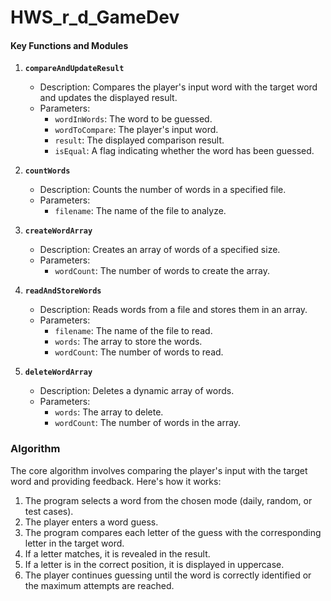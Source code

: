 # HWS_r_d_GameDev
#### Key Functions and Modules

1. **`compareAndUpdateResult`**
   - Description: Compares the player's input word with the target word and updates the displayed result.
   - Parameters:
     - `wordInWords`: The word to be guessed.
     - `wordToCompare`: The player's input word.
     - `result`: The displayed comparison result.
     - `isEqual`: A flag indicating whether the word has been guessed.

2. **`countWords`**
   - Description: Counts the number of words in a specified file.
   - Parameters:
     - `filename`: The name of the file to analyze.

3. **`createWordArray`**
   - Description: Creates an array of words of a specified size.
   - Parameters:
     - `wordCount`: The number of words to create the array.

4. **`readAndStoreWords`**
   - Description: Reads words from a file and stores them in an array.
   - Parameters:
     - `filename`: The name of the file to read.
     - `words`: The array to store the words.
     - `wordCount`: The number of words to read.

5. **`deleteWordArray`**
   - Description: Deletes a dynamic array of words.
   - Parameters:
     - `words`: The array to delete.
     - `wordCount`: The number of words in the array.

### Algorithm

The core algorithm involves comparing the player's input with the target word and providing feedback. Here's how it works:

1. The program selects a word from the chosen mode (daily, random, or test cases).
2. The player enters a word guess.
3. The program compares each letter of the guess with the corresponding letter in the target word.
4. If a letter matches, it is revealed in the result.
5. If a letter is in the correct position, it is displayed in uppercase.
6. The player continues guessing until the word is correctly identified or the maximum attempts are reached.
